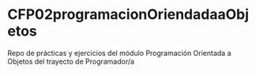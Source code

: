 # CFP02programacionOriendadaaObjetos
Repo de prácticas y ejercicios del módulo Programación Orientada a Objetos del trayecto de Programador/a
